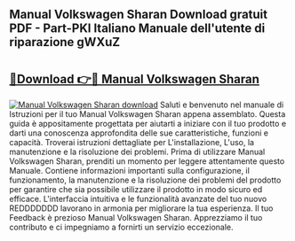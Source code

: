 ## Manual Volkswagen Sharan Download gratuit PDF - Part-PKl Italiano Manuale dell'utente di riparazione gWXuZ

# <h2><a href="http://dfddpv.blite.top/?on=Manual+Volkswagen+Sharan">🔗Download 👉🔴 Manual Volkswagen Sharan</a></h2>

[![Manual Volkswagen Sharan download](https://i.imgur.com/lujVjoI.png)](http://dfddpv.blite.top/?on=Manual+Volkswagen+Sharan)
Saluti e benvenuto nel manuale di Istruzioni per il tuo Manual Volkswagen Sharan appena assemblato. Questa guida è appositamente progettata per aiutarti a iniziare con il tuo prodotto e darti una conoscenza approfondita delle sue caratteristiche, funzioni e capacità. Troverai istruzioni dettagliate per L'installazione, L'uso, la manutenzione e la risoluzione dei problemi. Prima di utilizzare Manual Volkswagen Sharan, prenditi un momento per leggere attentamente questo Manuale. Contiene informazioni importanti sulla configurazione, il funzionamento, la manutenzione e la risoluzione dei problemi del prodotto per garantire che sia possibile utilizzare il prodotto in modo sicuro ed efficace. L'interfaccia intuitiva e le funzionalità avanzate del tuo nuovo REDDDDDDD lavorano in armonia per migliorare la tua esperienza. Il tuo Feedback è prezioso Manual Volkswagen Sharan. Apprezziamo il tuo contributo e ci impegniamo a fornirti un servizio eccezionale.
